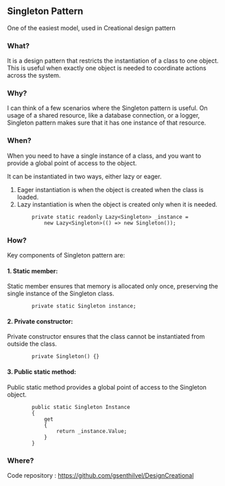 ## Singleton Pattern

One of the easiest model, used in Creational design pattern

### What?

It is a design pattern that restricts the instantiation of a class to one object. 
This is useful when exactly one object is needed to coordinate actions across the system.


### Why?

I can think of a few scenarios where the Singleton pattern is useful.
On usage of a shared resource, like a database connection, or a logger, Singleton pattern makes sure that it has one instance of that resource.

### When?

When you need to have a single instance of a class, and you want to provide a global point of access to the object.

It can be instantiated in two ways, either lazy or eager.

1. Eager instantiation is when the object is created when the class is loaded.
2. Lazy instantiation is when the object is created only when it is needed.

```       
		private static readonly Lazy<Singleton> _instance = 
            new Lazy<Singleton>(() => new Singleton());
```

### How?

Key components of Singleton pattern are:

#### 1. Static member: 
Static member ensures that memory is allocated only once, preserving the single instance of the Singleton class.

```     
		private static Singleton instance;
```

#### 2. Private constructor:
Private constructor ensures that the class cannot be instantiated from outside the class.

```
		private Singleton() {}
```

#### 3. Public static method:
Public static method provides a global point of access to the Singleton object.

```
		public static Singleton Instance
		{
			get
			{
				return _instance.Value;
			}
		}
```

### Where?

Code repository : https://github.com/gsenthilvel/DesignCreational

